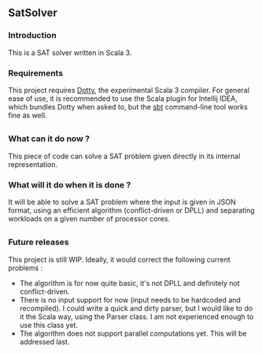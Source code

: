 ## SatSolver

### Introduction
This is a SAT solver written in Scala 3. 

### Requirements
This project requires [Dotty](https://github.com/lampepfl/dotty), the experimental Scala 3 compiler.
For general ease of use, it is recommended to use the Scala plugin for Intellij IDEA, which bundles Dotty when asked to, but the [sbt](https://dotty.epfl.ch/) command-line tool works fine as well.

##

### What can it do now ?
This piece of code can solve a SAT problem given directly in its internal representation.

### What will it do when it is done ?
It will be able to solve a SAT problem where the input is given in JSON format, using an efficient algorithm (conflict-driven or DPLL) and separating workloads on a given number of processor cores.

##
### Future releases 
This project is still WIP. Ideally, it would correct the following current problems :
* The algorithm is for now quite basic, it's not DPLL and definitely not conflict-driven.
* There is no input support for now (input needs to be hardcoded and recompiled). I could write a quick and dirty parser, but I would like to do it the Scala way, using the Parser class. I am not experienced enough to use this class yet.
* The algorithm does not support parallel computations yet.  This will be addressed last.